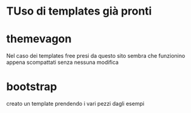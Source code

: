 # TUso di templates già pronti

# themevagon
Nel caso dei templates free presi da questo sito sembra che funzionino
appena scompattati senza nessuna modifica

# bootstrap
creato un template prendendo i vari pezzi dagli esempi 